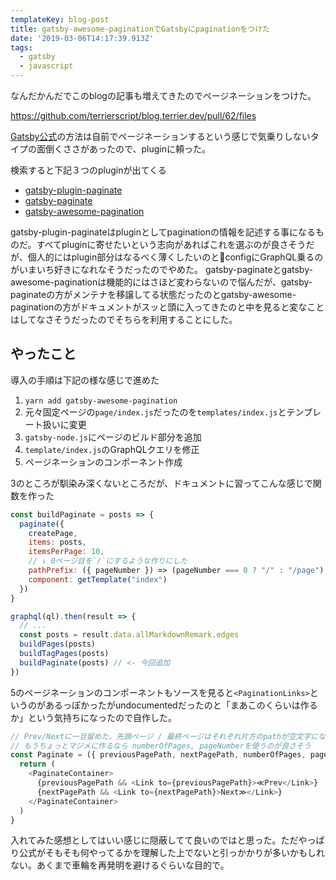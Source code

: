 ```yaml
---
templateKey: blog-post
title: gatsby-awesome-paginationでGatsbyにpaginationをつけた
date: '2019-03-06T14:17:39.913Z'
tags:
  - gatsby
  - javascript
---
```


なんだかんだでこのblogの記事も増えてきたのでページネーションをつけた。

https://github.com/terrierscript/blog.terrier.dev/pull/62/files

[Gatsby公式](https://www.gatsbyjs.org/docs/adding-pagination/#adding-pagination)の方法は自前でページネーションするという感じで気乗りしないタイプの面倒くささがあったので、pluginに頼った。

検索すると下記３つのpluginが出てくる

* [gatsby-plugin-paginate](https://www.gatsbyjs.org/packages/gatsby-plugin-paginate/)
* [gatsby-paginate](https://www.gatsbyjs.org/packages/gatsby-paginate/)
* [gatsby-awesome-pagination](https://www.gatsbyjs.org/packages/gatsby-awesome-pagination/)

gatsby-plugin-paginateはpluginとしてpaginationの情報を記述する事になるものだ。すべてpluginに寄せたいという志向があればこれを選ぶのが良さそうだが、個人的にはplugin部分はなるべく薄くしたいのとconfigにGraphQL乗るのがいまいち好きになれなそうだったのでやめた。
gatsby-paginateとgatsby-awesome-paginationは機能的にはさほど変わらないので悩んだが、gatsby-paginateの方がメンテナを移譲してる状態だったのとgatsby-awesome-paginationの方がドキュメントがスッと頭に入ってきたのと中を見ると変なことはしてなさそうだったのでそちらを利用することにした。

## やったこと

導入の手順は下記の様な感じで進めた

1. `yarn add gatsby-awesome-pagination`
2. 元々固定ページの`page/index.js`だったのを`templates/index.js`とテンプレート扱いに変更
3. `gatsby-node.js`にページのビルド部分を追加
4. `template/index.js`のGraphQLクエリを修正
5. ページネーションのコンポーネント作成

3のところが馴染み深くないところだが、ドキュメントに習ってこんな感じで関数を作った

```js
const buildPaginate = posts => {
  paginate({
    createPage,
    items: posts,
    itemsPerPage: 10,
    // ↓ 0ページ目を`/`にするような作りにした
    pathPrefix: ({ pageNumber }) => (pageNumber === 0 ? "/" : "/page"),
    component: getTemplate("index")
  })
}

graphql(ql).then(result => {
  // ...
  const posts = result.data.allMarkdownRemark.edges
  buildPages(posts)
  buildTagPages(posts)
  buildPaginate(posts) // <- 今回追加
})
```

5のページネーションのコンポーネントもソースを見ると`<PaginationLinks>`というのがあるっぽかったがundocumentedだったのと「まあこのくらいは作るか」という気持ちになったので自作した。

```js
// Prev/Nextに一旦留めた。先頭ページ / 最終ページはそれぞれ片方のpathが空文字になっているのでそれを利用して判定した。
// もうちょっとマジメに作るなら numberOfPages, pageNumberを使うのが良さそう
const Paginate = ({ previousPagePath, nextPagePath, numberOfPages, pageNumber }) => {
  return (
    <PaginateContainer>
      {previousPagePath && <Link to={previousPagePath}>≪Prev</Link>}
      {nextPagePath && <Link to={nextPagePath}>Next≫</Link>}
    </PaginateContainer>
  )
}
```

入れてみた感想としてはいい感じに隠蔽してて良いのではと思った。ただやっぱり公式がそもそも何やってるかを理解した上でないと引っかかりが多いかもしれない。あくまで車輪を再発明を避けるぐらいな目的で。
